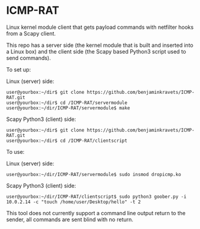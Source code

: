 # ICMP-RAT
Linux kernel module client that gets payload commands with netfilter hooks from a Scapy client.

This repo has a server side (the kernel module that is built and inserted into a Linux box) and the client side (the Scapy based Python3 script used to send commands). 

To set up:

Linux (server) side:
```
user@yourbox:~/dir$ git clone https://github.com/benjaminkravets/ICMP-RAT.git
user@yourbox:~/dir$ cd /ICMP-RAT/servermodule
user@yourbox:~/dir/ICMP-RAT/servermodule$ make 
```
Scapy Python3 (client) side:
```
user@yourbox:~/dir$ git clone https://github.com/benjaminkravets/ICMP-RAT.git
user@yourbox:~/dir$ cd /ICMP-RAT/clientscript
```

To use:

Linux (server) side:
```
user@yourbox:~/dir/ICMP-RAT/servermodule$ sudo insmod dropicmp.ko
```
Scapy Python3 (client) side:
```
user@yourbox:~/dir/ICMP-RAT/clientscript$ sudo python3 goober.py -i 10.0.2.14 -c "touch /home/user/Desktop/hello" -t 2
```


This tool does not currently support a command line output return to the sender, all commands are sent blind with no return. 
